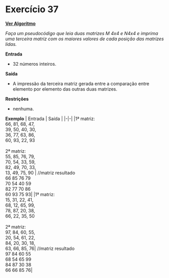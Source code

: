 # Exercício 37
[**Ver Algoritmo**](Algoritmo37.md)

*Faça um pseudocódigo que leia duas matrizes M 4x4 e N4x4 e imprima uma terceira matriz com os maiores valores de cada posição das matrizes lidas.*

**Entrada**

- 32 números inteiros.
  
**Saída**

- A impressão da terceira matriz gerada entre a comparação entre elemento por elemento das outras duas matrizes.
  
**Restrições**

- nenhuma.
  
**Exemplo**
| Entrada | Saída |
|-|-|
|1ª matriz:<br>66, 81, 68, 47,<br>39, 50, 40, 30,<br>36, 77, 63, 86,<br> 60, 93, 22, 93<br><br>2ª matriz:<br>55, 85, 76, 79,<br>70, 54, 33, 59,<br>82, 49, 70, 33,<br>13, 49, 75, 90 | //matriz resultado<br>66 85 76 79<br>70 54 40 59<br>82 77 70 86<br>60 93 75 93|
|1ª matriz:<br>15, 31, 22, 41,<br>68, 12, 65, 99,<br>78, 87, 20, 38,<br> 66, 22, 35, 50<br><br>2ª matriz:<br>97, 84, 60, 55,<br>20, 54, 61, 22,<br>84, 20, 30, 18,<br>63, 66, 85, 76| //matriz resultado<br>97 84 60 55<br>68 54 65 99<br>84 87 30 38<br>66 66 85 76|